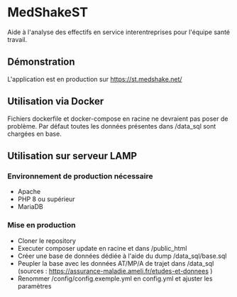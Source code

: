 # MedShakeST
Aide à l'analyse des effectifs en service interentreprises pour l'équipe santé travail.

## Démonstration
L'application est en production sur https://st.medshake.net/

## Utilisation via Docker

Fichiers dockerfile et docker-compose en racine ne devraient pas poser de problème. Par défaut toutes les données présentes dans /data_sql sont chargées en base. 

## Utilisation sur serveur LAMP

### Environnement de production nécessaire
- Apache
- PHP 8 ou supérieur
- MariaDB

### Mise en production 
- Cloner le repository
- Executer composer update en racine et dans /public_html
- Créer une base de données dédiée à l'aide du dump /data_sql/base.sql
- Peupler la base avec les données AT/MP/A de trajet dans /data_sql (sources : https://assurance-maladie.ameli.fr/etudes-et-donnees )
- Renommer /config/config.exemple.yml en config.yml et ajuster les paramètres
